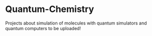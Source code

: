 # Quantum-Chemistry
Projects about simulation of molecules with quantum simulators and quantum computers to be uploaded!
